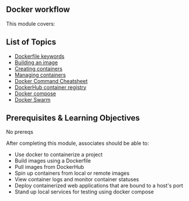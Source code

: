 ## Docker workflow

This module covers:

## List of Topics
* [Dockerfile keywords](./dockerfile-keywords.md)
* [Building an image](./building-an-image.md)
* [Creating containers](./creating-containers.md)
* [Managing containers](./managing-containers.md)
* [Docker Command Cheatsheet](./docker-command-cheatsheet.md)
* [DockerHub container registry](./dockerhub-container-registry.md)
* [Docker compose](./docker-compose.md)
* [Docker Swarm](./docker-swarm.md)

## Prerequisites & Learning Objectives
No prereqs

After completing this module, associates should be able to:
* Use docker to containerize a project
* Build images using a Dockerfile
* Pull images from DockerHub
* Spin up containers from local or remote images
* View container logs and monitor container statuses
* Deploy containerized web applications that are bound to a host's port
* Stand up local services for testing using docker compose
